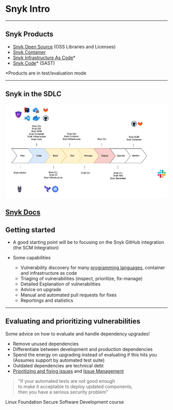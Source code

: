 <!-- .slide: data-background-image="./content/images/appsec-icon.svg" data-background-size="7%" data-background-position="right 2% top 2%"-->

# Snyk Intro

---

## Snyk Products

* [Snyk Open Source](https://docs.snyk.io/products/snyk-open-source) (OSS Libraries and Licenses)
* [Snyk Container](https://docs.snyk.io/products/snyk-container)
* [Snyk Infrastructure As Code](https://docs.snyk.io/products/snyk-infrastructure-as-code)*
* [Snyk Code](https://docs.snyk.io/products/snyk-code)* (SAST)

*Products are in test/evaluation mode <!-- .element: style="font-size:0.5em"-->

---

## Snyk in the SDLC

<img src="./content/images/Snyk-SDLC.png">

[Snyk Docs](https://docs.snyk.io/)
---

## Getting started

- A good starting point will be to focusing on the Snyk GitHub integration (the SCM Integration) <!-- .element: style="font-size:0.8em"-->

- Some capabilities <!-- .element: style="font-size:0.8em"-->
  - Vulnerability discovery for many [programming languages](https://docs.snyk.io/products/snyk-open-source/language-and-package-manager-support), container and infrastructure as code <!-- .element: style="font-size:0.8em"-->
  - Triaging of vulnerabilities (inspect, prioritize, fix-manage)
  - Detailed Explanation of vulnerabilities <!-- .element: style="font-size:0.8em"-->
  - Advice on upgrade <!-- .element: style="font-size:0.8em"-->
  - Manual and automated pull requests for fixes <!-- .element: style="font-size:0.8em"-->
  - Reportings and statistics <!-- .element: style="font-size:0.8em"-->

---

## Evaluating and prioritizing vulnerabilities

Some advice on how to evaluate and handle dependency upgrades!

- Remove unused dependencies <!-- .element: style="font-size:0.8em"-->
- Differentiate between development and production dependencies  <!-- .element: style="font-size:0.8em"-->
- Spend the energy on upgrading instead of evaluating if this hits you</br>(Assumes support by automated test suite) <!-- .element: style="font-size:0.8em"-->
- Outdated dependencies are technical debt <!-- .element: style="font-size:0.8em"-->
- [Prioritizing and fixing issues](https://docs.snyk.io/features/fixing-and-prioritizing-issues) and [Issue Management](https://docs.snyk.io/features/fixing-and-prioritizing-issues/issue-management)

> "If your automated tests are not good enough<br>
> to make it acceptable to deploy updated components,<br>
> then you have a serious security problem" <!-- .element: style="font-size:0.6em"-->

<div>Linux Foundation Secure Software Development course <!-- .element: style="font-size:0.4em;"--> </div>

